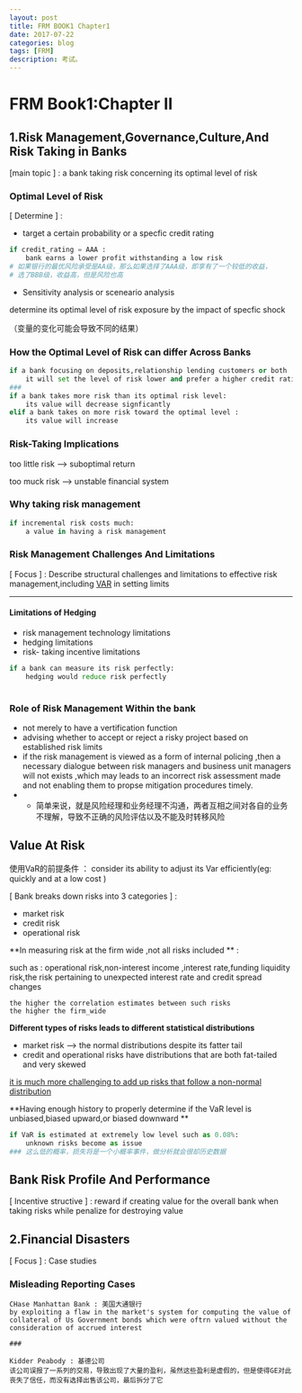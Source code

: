 ```yaml
---
layout: post
title: FRM BOOK1 Chapter1
date: 2017-07-22
categories: blog
tags: [FRM]
description: 考试。
---
```


# FRM Book1:Chapter Ⅱ

## 1.Risk Management,Governance,Culture,And Risk Taking in Banks

[main topic ] : a bank taking risk concerning its optimal level of risk 

### Optimal Level of Risk

[ Determine ] :

- target a certain probability or a specfic credit rating

```python
if credit_rating = AAA :
    bank earns a lower profit withstanding a low risk
# 如果银行的最优风险承受是AA级，那么如果选择了AAA级，即享有了一个较低的收益，
# 选了BBB级，收益高，但是风险也高
```

- Sensitivity analysis or sceneario analysis

determine its optimal level of risk exposure by the impact of specfic shock

（变量的变化可能会导致不同的结果）

### How the Optimal Level of Risk can differ Across Banks

```python
if a bank focusing on deposits,relationship lending customers or both :
    it will set the level of risk lower and prefer a higher credit rating 
###
if a bank takes more risk than its optimal risk level:
    its value will decrease signficantly
elif a bank takes on more risk toward the optimal level :
    its value will increase
```

### Risk-Taking Implications

too little risk -->  suboptimal return 

too muck risk --> unstable financial system

### Why taking risk management

```python
if incremental risk costs much:
    a value in having a risk management 
```

### Risk Management Challenges And Limitations

[ Focus ] : Describe structural challenges and limitations to effective risk management,including <u>VAR</u> in setting limits

------

#### Limitations of Hedging

- risk management technology limitations
- hedging limitations
- risk- taking incentive limitations

```python
if a bank can measure its risk perfectly:
    hedging would reduce risk perfectly
   
```

### Role of Risk Management  Within the bank

- not merely to have a vertification function
- advising whether to accept or reject a risky project based on established risk limits
- if the risk management is viewed  as a form of internal policing ,then a necessary dialogue between risk managers and business unit managers will not exists ,which may leads to an incorrect risk assessment made and not enabling them to propse mitigation procedures timely.
- - 简单来说，就是风险经理和业务经理不沟通，两者互相之间对各自的业务不理解，导致不正确的风险评估以及不能及时转移风险

## Value At Risk

使用VaR的前提条件 ： consider its ability to adjust its Var efficiently(eg: quickly and at a low cost )

[ Bank breaks down risks into 3 categories ] :

- market risk
- credit risk
- operational risk

**In measuring risk at the firm wide ,not all risks included ** : 

such as : operational risk,non-interest income ,interest rate,funding liquidity risk,the risk pertaining to unexpected interest rate and  credit spread changes

```
the higher the correlation estimates between such risks 
the higher the firm_wide 
```

**Different types of risks leads  to different statistical distributions**

- market risk --> the normal distributions despite its fatter tail
- credit and operational risks have distributions that are both fat-tailed and very skewed 

<u>it is much more challenging to add up risks that follow a non-normal distribution</u>

**Having enough history to properly determine if the VaR level is unbiased,biased upward,or biased downward **

```python
if VaR is estimated at extremely low level such as 0.08%:
    unknown risks become as issue
### 这么低的概率，损失将是一个小概率事件，做分析就会很却历史数据
```

## Bank Risk Profile And Performance

[ Incentive structive ] : reward if creating value for the overall bank  when taking risks while penalize for destroying value



## 2.Financial Disasters

[ Focus ] : Case studies

### Misleading Reporting Cases

```
CHase Manhattan Bank : 美国大通银行
by exploiting a flaw in the market's system for computing the value of collateral of Us Government bonds which were oftrn valued without the consideration of accrued interest

###

Kidder Peabody : 基德公司
该公司误报了一系列的交易，导致出现了大量的盈利，虽然这些盈利是虚假的，但是使得GE对此丧失了信任，而没有选择出售该公司，最后拆分了它
```

